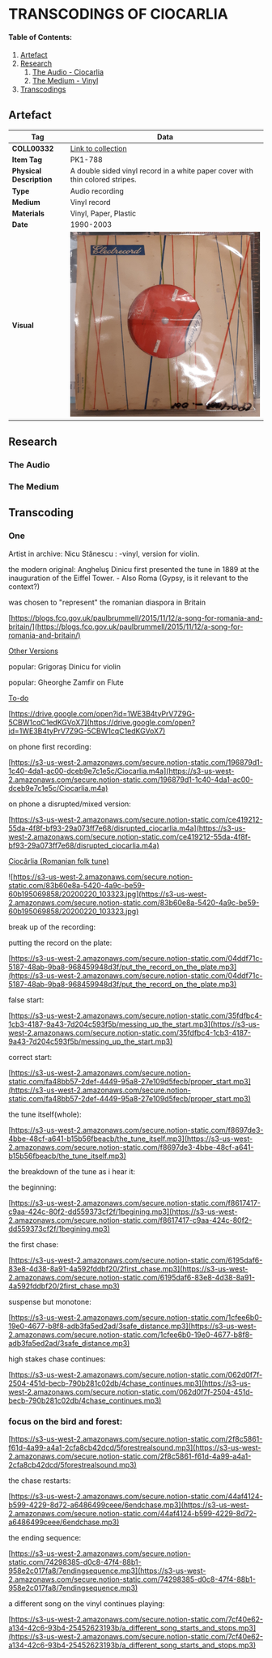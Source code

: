 # TRANSCODINGS OF CIOCARLIA

#### Table of Contents:
1. [Artefact](#Artefact)
2. [Research](#Research)
    1. [The Audio - Ciocarlia](#The-Audio)
    2. [The Medium - Vinyl](#The-Medium)
3. [Transcodings](#Transcodings)

## Artefact
| Tag | Data |  
|--|--|
 **COLL00332** | [Link to collection](http://hdl.handle.net/10622/COLL00332)
| **Item Tag** | PK1-788
| **Physical Description** | A double sided vinyl record in a white paper cover with thin colored stripes.
| **Type** | Audio recording
| **Medium** | Vinyl record
| **Materials** | Vinyl, Paper, Plastic
| **Date** | 1990-2003
| **Visual** | ![](/images/original.jpg)

## Research
### The Audio
### The Medium
## Transcoding
### One
Artist in archive: Nicu Stănescu : -vinyl, version for violin.

the modern original: Angheluş Dinicu first presented the tune in 1889 at the inauguration of the Eiffel Tower. - Also Roma (Gypsy, is it relevant to the context?)

was chosen to "represent" the romanian diaspora in Britain

[https://blogs.fco.gov.uk/paulbrummell/2015/11/12/a-song-for-romania-and-britain/](https://blogs.fco.gov.uk/paulbrummell/2015/11/12/a-song-for-romania-and-britain/)

[Other Versions](https://www.notion.so/7322fdcb139a47c382074e5626fe5ffb)

popular: Grigoraș Dinicu for violin

popular: Gheorghe Zamfir on Flute

[To-do](https://www.notion.so/To-do-1c2b4e502dcc4fc3887f462c98dccf83)

[](https://search.iisg.amsterdam/Record/COLL00332)

[https://drive.google.com/open?id=1WE3B4tyPrV7Z9G-5CBW1cqC1edKGVoX7](https://drive.google.com/open?id=1WE3B4tyPrV7Z9G-5CBW1cqC1edKGVoX7)

on phone first recording:

[https://s3-us-west-2.amazonaws.com/secure.notion-static.com/196879d1-1c40-4da1-ac00-dceb9e7c1e5c/Ciocarlia.m4a](https://s3-us-west-2.amazonaws.com/secure.notion-static.com/196879d1-1c40-4da1-ac00-dceb9e7c1e5c/Ciocarlia.m4a)

on phone a disrupted/mixed version:

[https://s3-us-west-2.amazonaws.com/secure.notion-static.com/ce419212-55da-4f8f-bf93-29a073ff7e68/disrupted_ciocarlia.m4a](https://s3-us-west-2.amazonaws.com/secure.notion-static.com/ce419212-55da-4f8f-bf93-29a073ff7e68/disrupted_ciocarlia.m4a)

[Ciocârlia (Romanian folk tune)](https://en.wikipedia.org/wiki/Cioc%C3%A2rlia_(Romanian_folk_tune))

![https://s3-us-west-2.amazonaws.com/secure.notion-static.com/83b60e8a-5420-4a9c-be59-60b195069858/20200220_103323.jpg](https://s3-us-west-2.amazonaws.com/secure.notion-static.com/83b60e8a-5420-4a9c-be59-60b195069858/20200220_103323.jpg)

break up of the recording:

putting the record on the plate:

[https://s3-us-west-2.amazonaws.com/secure.notion-static.com/04ddf71c-5187-48ab-9ba8-968459948d3f/put_the_record_on_the_plate.mp3](https://s3-us-west-2.amazonaws.com/secure.notion-static.com/04ddf71c-5187-48ab-9ba8-968459948d3f/put_the_record_on_the_plate.mp3)

false start:

[https://s3-us-west-2.amazonaws.com/secure.notion-static.com/35fdfbc4-1cb3-4187-9a43-7d204c593f5b/messing_up_the_start.mp3](https://s3-us-west-2.amazonaws.com/secure.notion-static.com/35fdfbc4-1cb3-4187-9a43-7d204c593f5b/messing_up_the_start.mp3)

correct start:

[https://s3-us-west-2.amazonaws.com/secure.notion-static.com/fa48bb57-2def-4449-95a8-27e109d5fecb/proper_start.mp3](https://s3-us-west-2.amazonaws.com/secure.notion-static.com/fa48bb57-2def-4449-95a8-27e109d5fecb/proper_start.mp3)

the tune itself(whole):

[https://s3-us-west-2.amazonaws.com/secure.notion-static.com/f8697de3-4bbe-48cf-a641-b15b56fbeacb/the_tune_itself.mp3](https://s3-us-west-2.amazonaws.com/secure.notion-static.com/f8697de3-4bbe-48cf-a641-b15b56fbeacb/the_tune_itself.mp3)

the breakdown of the tune as i hear it:

the beginning:

[https://s3-us-west-2.amazonaws.com/secure.notion-static.com/f8617417-c9aa-424c-80f2-dd559373cf2f/1begining.mp3](https://s3-us-west-2.amazonaws.com/secure.notion-static.com/f8617417-c9aa-424c-80f2-dd559373cf2f/1begining.mp3)

the first chase:

[https://s3-us-west-2.amazonaws.com/secure.notion-static.com/6195daf6-83e8-4d38-8a91-4a592fddbf20/2first_chase.mp3](https://s3-us-west-2.amazonaws.com/secure.notion-static.com/6195daf6-83e8-4d38-8a91-4a592fddbf20/2first_chase.mp3)

suspense but monotone:

[https://s3-us-west-2.amazonaws.com/secure.notion-static.com/1cfee6b0-19e0-4677-b8f8-adb3fa5ed2ad/3safe_distance.mp3](https://s3-us-west-2.amazonaws.com/secure.notion-static.com/1cfee6b0-19e0-4677-b8f8-adb3fa5ed2ad/3safe_distance.mp3)

high stakes chase continues:

[https://s3-us-west-2.amazonaws.com/secure.notion-static.com/062d0f7f-2504-451d-becb-790b281c02db/4chase_continues.mp3](https://s3-us-west-2.amazonaws.com/secure.notion-static.com/062d0f7f-2504-451d-becb-790b281c02db/4chase_continues.mp3)

### focus on the bird and forest:

[https://s3-us-west-2.amazonaws.com/secure.notion-static.com/2f8c5861-f61d-4a99-a4a1-2cfa8cb42dcd/5forestrealsound.mp3](https://s3-us-west-2.amazonaws.com/secure.notion-static.com/2f8c5861-f61d-4a99-a4a1-2cfa8cb42dcd/5forestrealsound.mp3)

the chase restarts:

[https://s3-us-west-2.amazonaws.com/secure.notion-static.com/44af4124-b599-4229-8d72-a6486499ceee/6endchase.mp3](https://s3-us-west-2.amazonaws.com/secure.notion-static.com/44af4124-b599-4229-8d72-a6486499ceee/6endchase.mp3)

the ending sequence:

[https://s3-us-west-2.amazonaws.com/secure.notion-static.com/74298385-d0c8-47f4-88b1-958e2c017fa8/7endingsequence.mp3](https://s3-us-west-2.amazonaws.com/secure.notion-static.com/74298385-d0c8-47f4-88b1-958e2c017fa8/7endingsequence.mp3)

a different song on the vinyl continues playing:

[https://s3-us-west-2.amazonaws.com/secure.notion-static.com/7cf40e62-a134-42c6-93b4-25452623193b/a_different_song_starts_and_stops.mp3](https://s3-us-west-2.amazonaws.com/secure.notion-static.com/7cf40e62-a134-42c6-93b4-25452623193b/a_different_song_starts_and_stops.mp3)
